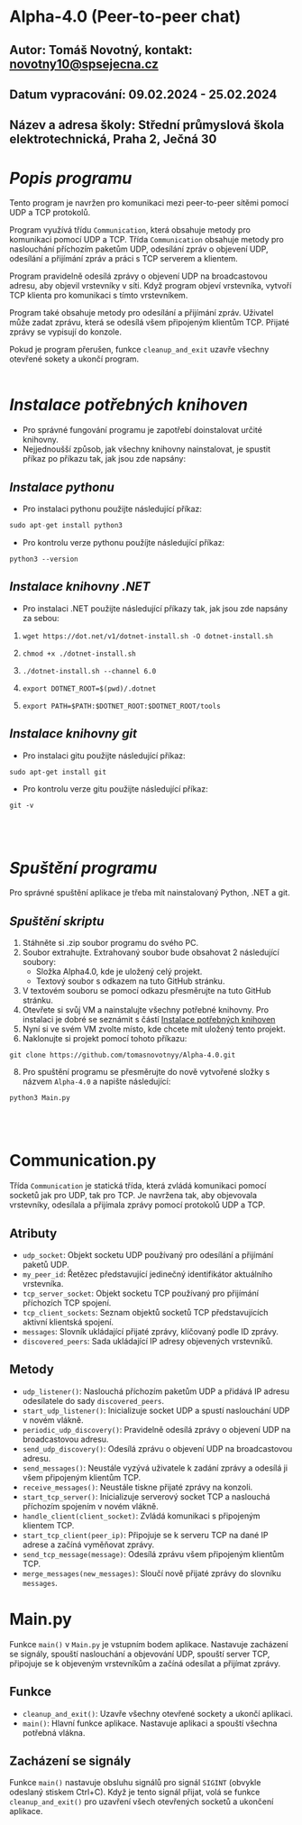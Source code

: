# Alpha-4.0 (Peer-to-peer chat)
## Autor: Tomáš Novotný, kontakt: novotny10@spsejecna.cz
## Datum vypracování: 09.02.2024 - 25.02.2024
## Název a adresa školy: Střední průmyslová škola elektrotechnická, Praha 2, Ječná 30

# *Popis programu*
Tento program je navržen pro komunikaci mezi peer-to-peer sítěmi pomocí UDP a TCP protokolů. 

Program využívá třídu `Communication`, která obsahuje metody pro komunikaci pomocí UDP a TCP. Třída `Communication` obsahuje metody pro naslouchání příchozím paketům UDP, odesílání zpráv o objevení UDP, odesílání a přijímání zpráv a práci s TCP serverem a klientem.

Program pravidelně odesílá zprávy o objevení UDP na broadcastovou adresu, aby objevil vrstevníky v síti. Když program objeví vrstevníka, vytvoří TCP klienta pro komunikaci s tímto vrstevníkem.

Program také obsahuje metody pro odesílání a přijímání zpráv. Uživatel může zadat zprávu, která se odesílá všem připojeným klientům TCP. Přijaté zprávy se vypisují do konzole.

Pokud je program přerušen, funkce `cleanup_and_exit` uzavře všechny otevřené sokety a ukončí program.
</br></br>

# *Instalace potřebných knihoven*
- Pro správné fungování programu je zapotřebí doinstalovat určité knihovny.
- Nejjednoušší způsob, jak všechny knihovny nainstalovat, je spustit příkaz po příkazu tak, jak jsou zde napsány:
## *Instalace pythonu*
- Pro instalaci pythonu použijte následující příkaz:
``` python
sudo apt-get install python3
```
- Pro kontrolu verze pythonu použíjte následující příkaz:
```
python3 --version
```
## *Instalace knihovny .NET*
- Pro instalaci .NET použijte následující příkazy tak, jak jsou zde napsány za sebou:
1. ```
   wget https://dot.net/v1/dotnet-install.sh -O dotnet-install.sh
   ```
2. ```
   chmod +x ./dotnet-install.sh
   ```
3. ```
   ./dotnet-install.sh --channel 6.0
   ```
4. ```
   export DOTNET_ROOT=$(pwd)/.dotnet
   ```
5. ```
   export PATH=$PATH:$DOTNET_ROOT:$DOTNET_ROOT/tools
   ```

## *Instalace knihovny git*
- Pro instalaci gitu použijte následující příkaz:
```
sudo apt-get install git
```
- Pro kontrolu verze gitu použijte následující příkaz:
```
git -v
```
</br></br>

# *Spuštění programu*
Pro správné spuštění aplikace je třeba mít nainstalovaný Python, .NET a git.</br>
## *Spuštění skriptu*
1. Stáhněte si .zip soubor programu do svého PC.
2. Soubor extrahujte. Extrahovaný soubor bude obsahovat 2 následující soubory:
   - Složka Alpha4.0, kde je uložený celý projekt.
   - Textový soubor s odkazem na tuto GitHub stránku.
4. V textovém souboru se pomocí odkazu přesměrujte na tuto GitHub stránku.
5. Otevřete si svůj VM a nainstalujte všechny potřebné knihovny. Pro instalaci je dobré se seznámit s částí [Instalace potřebných knihoven](https://github.com/tomasnovotnyy/Alpha-4.0?tab=readme-ov-file#instalace-pot%C5%99ebn%C3%BDch-knihoven)
6. Nyní si ve svém VM zvolte místo, kde chcete mít uložený tento projekt.
7. Naklonujte si projekt pomocí tohoto příkazu:
```
git clone https://github.com/tomasnovotnyy/Alpha-4.0.git
```
8. Pro spuštění programu se přesměrujte do nově vytvořené složky s názvem `Alpha-4.0` a napište následující:
```
python3 Main.py
```
</br></br>

# Communication.py

Třída `Communication` je statická třída, která zvládá komunikaci pomocí socketů jak pro UDP, tak pro TCP. Je navržena tak, aby objevovala vrstevníky, odesílala a přijímala zprávy pomocí protokolů UDP a TCP.

## Atributy

- `udp_socket`: Objekt socketu UDP používaný pro odesílání a přijímání paketů UDP.
- `my_peer_id`: Řetězec představující jedinečný identifikátor aktuálního vrstevníka.
- `tcp_server_socket`: Objekt socketu TCP používaný pro přijímání příchozích TCP spojení.
- `tcp_client_sockets`: Seznam objektů socketů TCP představujících aktivní klientská spojení.
- `messages`: Slovník ukládající přijaté zprávy, klíčovaný podle ID zprávy.
- `discovered_peers`: Sada ukládající IP adresy objevených vrstevníků.

## Metody

- `udp_listener()`: Naslouchá příchozím paketům UDP a přidává IP adresu odesílatele do sady `discovered_peers`.
- `start_udp_listener()`: Inicializuje socket UDP a spustí naslouchání UDP v novém vlákně.
- `periodic_udp_discovery()`: Pravidelně odesílá zprávy o objevení UDP na broadcastovou adresu.
- `send_udp_discovery()`: Odesílá zprávu o objevení UDP na broadcastovou adresu.
- `send_messages()`: Neustále vyzývá uživatele k zadání zprávy a odesílá ji všem připojeným klientům TCP.
- `receive_messages()`: Neustále tiskne přijaté zprávy na konzoli.
- `start_tcp_server()`: Inicializuje serverový socket TCP a naslouchá příchozím spojením v novém vlákně.
- `handle_client(client_socket)`: Zvládá komunikaci s připojeným klientem TCP.
- `start_tcp_client(peer_ip)`: Připojuje se k serveru TCP na dané IP adrese a začíná vyměňovat zprávy.
- `send_tcp_message(message)`: Odesílá zprávu všem připojeným klientům TCP.
- `merge_messages(new_messages)`: Sloučí nově přijaté zprávy do slovníku `messages`.

# Main.py

Funkce `main()` v `Main.py` je vstupním bodem aplikace. Nastavuje zacházení se signály, spouští naslouchání a objevování UDP, spouští server TCP, připojuje se k objeveným vrstevníkům a začíná odesílat a přijímat zprávy.

## Funkce

- `cleanup_and_exit()`: Uzavře všechny otevřené sockety a ukončí aplikaci.
- `main()`: Hlavní funkce aplikace. Nastavuje aplikaci a spouští všechna potřebná vlákna.

## Zacházení se signály

Funkce `main()` nastavuje obsluhu signálů pro signál `SIGINT` (obvykle odeslaný stiskem Ctrl+C). Když je tento signál přijat, volá se funkce `cleanup_and_exit()` pro uzavření všech otevřených socketů a ukončení aplikace.
